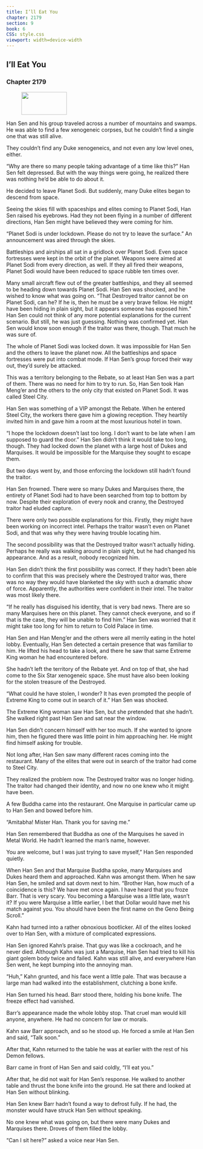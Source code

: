```yaml
---
title: I’ll Eat You
chapter: 2179
section: 9
book: 6
CSS: style.css
viewport: width=device-width
---
```


## I’ll Eat You

### Chapter 2179

<figure>
	<img src="../Images/gem.gif" alt="" id="gem" width="120" height="60" />
</figure>

Han Sen and his group traveled across a number of mountains and swamps. He was able to find a few xenogeneic corpses, but he couldn’t find a single one that was still alive.

They couldn’t find any Duke xenogeneics, and not even any low level ones, either.

“Why are there so many people taking advantage of a time like this?” Han Sen felt depressed. But with the way things were going, he realized there was nothing he’d be able to do about it.

He decided to leave Planet Sodi. But suddenly, many Duke elites began to descend from space.

Seeing the skies fill with spaceships and elites coming to Planet Sodi, Han Sen raised his eyebrows. Had they not been flying in a number of different directions, Han Sen might have believed they were coming for him.

“Planet Sodi is under lockdown. Please do not try to leave the surface.” An announcement was aired through the skies.

Battleships and airships all sat in a gridlock over Planet Sodi. Even space fortresses were kept in the orbit of the planet. Weapons were aimed at Planet Sodi from every direction, as well. If they all fired their weapons, Planet Sodi would have been reduced to space rubble ten times over.

Many small aircraft flew out of the greater battleships, and they all seemed to be heading down towards Planet Sodi. Han Sen was shocked, and he wished to know what was going on. “That Destroyed traitor cannot be on Planet Sodi, can he? If he is, then he must be a very brave fellow. He might have been hiding in plain sight, but it appears someone has exposed him.” Han Sen could not think of any more potential explanations for the current scenario. But still, he was just guessing. Nothing was confirmed yet. Han Sen would know soon enough if the traitor was there, though. That much he was sure of.

The whole of Planet Sodi was locked down. It was impossible for Han Sen and the others to leave the planet now. All the battleships and space fortresses were put into combat mode. If Han Sen’s group forced their way out, they’d surely be attacked.

This was a territory belonging to the Rebate, so at least Han Sen was a part of them. There was no need for him to try to run. So, Han Sen took Han Meng’er and the others to the only city that existed on Planet Sodi. It was called Steel City.

Han Sen was something of a VIP amongst the Rebate. When he entered Steel City, the workers there gave him a glowing reception. They heartily invited him in and gave him a room at the most luxurious hotel in town.

“I hope the lockdown doesn’t last too long. I don’t want to be late when I am supposed to guard the door.” Han Sen didn’t think it would take too long, though. They had locked down the planet with a large host of Dukes and Marquises. It would be impossible for the Marquise they sought to escape them.

But two days went by, and those enforcing the lockdown still hadn’t found the traitor.

Han Sen frowned. There were so many Dukes and Marquises there, the entirety of Planet Sodi had to have been searched from top to bottom by now. Despite their exploration of every nook and cranny, the Destroyed traitor had eluded capture.

There were only two possible explanations for this. Firstly, they might have been working on incorrect intel. Perhaps the traitor wasn’t even on Planet Sodi, and that was why they were having trouble locating him.

The second possibility was that the Destroyed traitor wasn’t actually hiding. Perhaps he really was walking around in plain sight, but he had changed his appearance. And as a result, nobody recognized him.

Han Sen didn’t think the first possibility was correct. If they hadn’t been able to confirm that this was precisely where the Destroyed traitor was, there was no way they would have blanketed the sky with such a dramatic show of force. Apparently, the authorities were confident in their intel. The traitor was most likely there.

“If he really has disguised his identity, that is very bad news. There are so many Marquises here on this planet. They cannot check everyone, and so if that is the case, they will be unable to find him.” Han Sen was worried that it might take too long for him to return to Cold Palace in time.

Han Sen and Han Meng’er and the others were all merrily eating in the hotel lobby. Eventually, Han Sen detected a certain presence that was familiar to him. He lifted his head to take a look, and there he saw that same Extreme King woman he had encountered before.

She hadn’t left the territory of the Rebate yet. And on top of that, she had come to the Six Star xenogeneic space. She must have also been looking for the stolen treasure of the Destroyed.

“What could he have stolen, I wonder? It has even prompted the people of Extreme King to come out in search of it.” Han Sen was shocked.

The Extreme King woman saw Han Sen, but she pretended that she hadn’t. She walked right past Han Sen and sat near the window.

Han Sen didn’t concern himself with her too much. If she wanted to ignore him, then he figured there was little point in him approaching her. He might find himself asking for trouble.

Not long after, Han Sen saw many different races coming into the restaurant. Many of the elites that were out in search of the traitor had come to Steel City.

They realized the problem now. The Destroyed traitor was no longer hiding. The traitor had changed their identity, and now no one knew who it might have been.

A few Buddha came into the restaurant. One Marquise in particular came up to Han Sen and bowed before him.

“Amitabha! Mister Han. Thank you for saving me.”

Han Sen remembered that Buddha as one of the Marquises he saved in Metal World. He hadn’t learned the man’s name, however.

You are welcome, but I was just trying to save myself,” Han Sen responded quietly.

When Han Sen and that Marquise Buddha spoke, many Marquises and Dukes heard them and approached. Kahn was amongst them. When he saw Han Sen, he smiled and sat dovm next to him. “Brother Han, how much of a coincidence is this? We have met once again. I have heard that you froze Barr. That is very scary. You becoming a Marquise was a little late, wasn’t it? If you were Marquise a little earlier, I bet that Dollar would have met his match against you. You should have been the first name on the Geno Being Scroll.”

Kahn had turned into a rather obnoxious bootlicker. All of the elites looked over to Han Sen, with a mixture of complicated expressions.

Han Sen ignored Kahn’s praise. That guy was like a cockroach, and he never died. Although Kahn was just a Marquise, Han Sen had tried to kill his giant golem body twice and failed. Kahn was still alive, and everywhere Han Sen went, he kept bumping into the annoying man.

“Huh,” Kahn grunted, and his face went a little pale. That was because a large man had walked into the establishment, clutching a bone knife.

Han Sen turned his head. Barr stood there, holding his bone knife. The freeze effect had vanished.

Barr’s appearance made the whole lobby stop. That cruel man would kill anyone, anywhere. He had no concern for law or morals.

Kahn saw Barr approach, and so he stood up. He forced a smile at Han Sen and said, “Talk soon.”

After that, Kahn returned to the table he was at earlier with the rest of his Demon fellows.

Barr came in front of Han Sen and said coldly, “I’ll eat you.”

After that, he did not wait for Han Sen’s response. He walked to another table and thrust the bone knife into the ground. He sat there and looked at Han Sen without blinking.

Han Sen knew Barr hadn’t found a way to defrost fully. If he had, the monster would have struck Han Sen without speaking.

No one knew what was going on, but there were many Dukes and Marquises there. Droves of them filled the lobby.

“Can I sit here?” asked a voice near Han Sen.